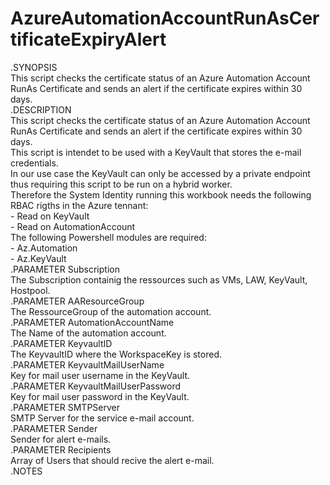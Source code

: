 # AzureAutomationAccountRunAsCertificateExpiryAlert
.SYNOPSIS  
	This script checks the certificate status of an Azure Automation Account RunAs Certificate and sends an alert if the certificate expires within 30 days.  
.DESCRIPTION   
	This script checks the certificate status of an Azure Automation Account RunAs Certificate and sends an alert if the certificate expires within 30 days.  
	This script is intendet to be used with a KeyVault that stores the e-mail credentials.   
	In our use case the KeyVault can only be accessed by a private endpoint thus requiring this script to be run on a hybrid worker.  
	Therefore the System Identity running this workbook needs the following RBAC rigths in the Azure tennant:  
		- Read on KeyVault  
		- Read on AutomationAccount  
	The following Powershell modules are required:  
		- Az.Automation  
		- Az.KeyVault  
.PARAMETER Subscription  
	The Subscription containig the ressources such as VMs, LAW, KeyVault, Hostpool.  
.PARAMETER AAResourceGroup  
	The RessourceGroup of the automation account.  
.PARAMETER AutomationAccountName  
	The Name of the automation account.  
.PARAMETER KeyvaultID  
	The KeyvaultID where the WorkspaceKey is stored.  
.PARAMETER KeyvaultMailUserName  
	Key for mail user username in the KeyVault.  
.PARAMETER KeyvaultMailUserPassword  
	Key for mail user password in the KeyVault.  
.PARAMETER SMTPServer  
	SMTP Server for the service e-mail account.  
.PARAMETER Sender  
	Sender for alert e-mails.  
.PARAMETER Recipients  
	Array of Users that should recive the alert e-mail.  
.NOTES  
